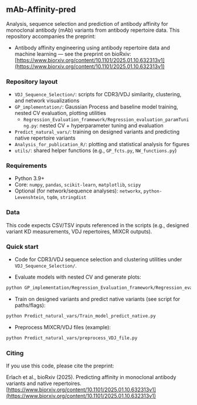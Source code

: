 ## mAb-Affinity-pred

Analysis, sequence selection and prediction of antibody affinity for monoclonal antibody (mAb) variants from antibody repertoire data. This repository accompanies the preprint:

- Antibody affinity engineering using antibody repertoire data and machine learning — see the preprint on bioRxiv: [https://www.biorxiv.org/content/10.1101/2025.01.10.632313v1](https://www.biorxiv.org/content/10.1101/2025.01.10.632313v1)

### Repository layout
- `VDJ_Sequence_Selection/`: scripts for CDR3/VDJ similarity, clustering, and network visualizations
- `GP_implementation/`: Gaussian Process and baseline model training, nested CV evaluation, plotting utilities
  - `Regression_Evaluation_framework/Regression_evaluation_paramTuning.py`: nested CV + hyperparameter tuning and evaluation
- `Predict_natural_vars/`: training on designed variants and predicting native repertoire variants
- `Analysis_for_publication_R/`: plotting and statistical analysis for figures
- `utils/`: shared helper functions (e.g., `GP_fcts.py`, `NW_functions.py`)

### Requirements
- Python 3.9+
- Core: `numpy`, `pandas`, `scikit-learn`, `matplotlib`, `scipy`
- Optional (for network/sequence analyses): `networkx`, `python-Levenshtein`, `tqdm`, `stringdist`


### Data
This code expects CSV/TSV inputs referenced in the scripts (e.g., designed variant KD measurements, VDJ repertoires, MIXCR outputs). 


### Quick start
- Code for CDR3/VDJ sequence selection and clustering utilities under `VDJ_Sequence_Selection/`.

- Evaluate models with nested CV and generate plots:
```bash
python GP_implementation/Regression_Evaluation_framework/Regression_evaluation_paramTuning.py
```

- Train on designed variants and predict native variants (see script for paths/flags):
```bash
python Predict_natural_vars/Train_model_predict_native.py
```

- Preprocess MIXCR/VDJ files (example):
```bash
python Predict_natural_vars/preprocess_VDJ_file.py
```



### Citing
If you use this code, please cite the preprint:

Erlach et al., bioRxiv (2025). Predicting affinity in monoclonal antibody variants and native repertoires. [https://www.biorxiv.org/content/10.1101/2025.01.10.632313v1](https://www.biorxiv.org/content/10.1101/2025.01.10.632313v1)

